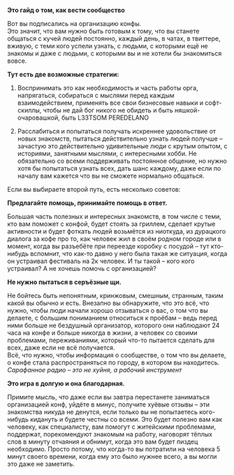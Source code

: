 **Это гайд о том, как вести сообщество** 
 
Вот вы подписались на организацию конфы.  
Это значит, что вам нужно быть готовым к тому, что вы станете общаться с кучей людей постоянно, каждый день, в чатах, в твиттере, вживую,
с теми кого успели узнать, с людьми, с которыми ещё не знакомы и даже с людьми, с которыми вы и не хотели бы знакомиться вовсе.  
 
**Тут есть две возможные стратегии:**

1) Воспринимать это как необходимость и часть работы орга, напрягаться, собираться с мыслями перед каждым взаимодействием, применять все свои бизнесовые навыки и софт-скиллы, 
чтобы не дай бог никого не обидеть и быть няшкой-очаровашкой, быть L33TSOM PEREDELANO

2) Расслабиться и попытаться получать искреннее удовольствие от новых знакомств, пытаться действительно узнать людей получше – зачастую это действительно удивительные люди с крутым опытом,
с историями, занятными мыслями, с интересными хобби. Не обязательно со всеми поддерживать постоянное общение, но нужно хотя бы попытаться узнать всех,
дать шанс каждому, даже если по началу вам кажется что вы не сможете нормально общаться.

Если вы выбираете второй путь, есть несколько советов:

**Предлагайте помощь, принимайте помощь в ответ.**

Большая часть полезных и интересных знакомств, в том числе с теми, кто вам поможет с конфой, будет стоять за гриллем, сделает крутые активности и будет фоткать людей возьмётся из ниоткуда, 
из дурацкого диалога за кофе про то, как человек жил в своём родном городе или в момент, когда вы разъебёте при переезде коробку с посудой – тут кто-нибудь вспомнит,
что как-то давно у него была такая же ситуация, когда он устраивал фестиваль на 2к человек.
И ты такой – кого кого устраивал? А не хочешь помочь с организацией?  
 

**Не нужно пытаться в серъёзные щи.**

Не бойтесь быть непонятным, кринжовым, смешным, странным, таким какой вы обычно и есть.
Внезапно вы обнаружите, что это всё, что нужно, чтобы люди начали хорошо отзываться о вас, о том что вы делаете, с большим пониманием относиться к проёбам – ведь перед ними больше не бездушный организатор, 
которого они наблюдают 24 часа на конфе и больше никогда в жизни, а человек со своими проблемами, переживаниями, который что-то пытается сделать для всех, даже если не всё получается.  
Всё, что нужно, чтобы информация о сообществе, о том что вы делаете, о конфе стала распространяться по городу, в котором вы находитесь. *Сарафанное радио – это не хуйня, а рабочий инструмент*

**Это игра в долгую и она благодарная.**

Примите мысль, что даже если вы завтра перестанете заниматься организацией конф, уйдёте в минус, получите хуёвые отзывы – эти знакомства никуда не денутся,
если только вы не попытаетесь кого-нибудь кидануть и будете честны со всеми. 
Это будет полезно вам как человеку, как специалисту, вам помогут с житейскими проблемами, поддержат, порекомендуют знакомым на работу,
наговорят тёплых слов в минуту отчаяния и обнимут, когда это вам будет пиздец необходимо. 
Просто потому, что когда-то вы потратили на человека 5 минут своего времени, когда ему это было нужнее всего, а вы могли это даже не заметить.
